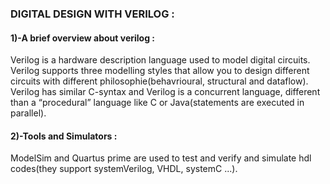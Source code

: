 ### DIGITAL DESIGN WITH VERILOG :
#### 1)-A brief overview about verilog : 
Verilog is a hardware description language used to model digital circuits.
Verilog supports three modelling styles that allow you to design different circuits with different philosophie(behavrioural, structural and dataflow).
Verilog has similar C-syntax and Verilog is a concurrent language, different than a “procedural” language like C or Java(statements are executed in parallel).

#### 2)-Tools and Simulators : 
ModelSim and Quartus prime are used to test and verify and simulate hdl codes(they support systemVerilog, VHDL, systemC ...).

